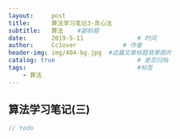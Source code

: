 ```yaml
---
layout:     post   				    
title:      算法学习笔记3-贪心法		 
subtitle:   算法    #副标题
date:       2019-5-11			   	# 时间
author:     Cc1over				# 作者
header-img: img/404-bg.jpg	#这篇文章标题背景图片
catalog: true 						# 是否归档
tags:								#标签
    - 算法
---
```


## 算法学习笔记(三) 

```java
// todo
```

